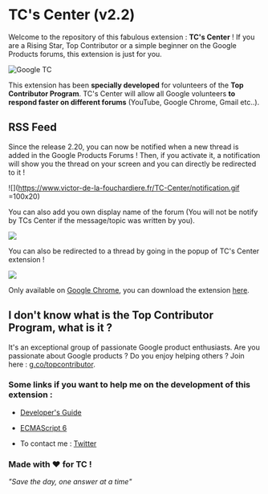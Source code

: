 # TC's Center (v2.2)

Welcome to the repository of this fabulous extension : __TC's Center__ !
If you are a Rising Star, Top Contributor or a simple beginner on the Google Products forums, this extension is just for you.

![Google TC](https://topcontributor.withgoogle.com/static/img/share.jpg)

This extension has been __specially developed__ for volunteers of the __Top Contributor Program__. TC's Center will allow all Google volunteers __to respond faster on different forums__ (YouTube, Google Chrome, Gmail etc..).

## RSS Feed

Since the release 2.20, you can now be notified when a new thread is added in the Google Products Forums ! Then, if you activate it, a notification will show you the thread on your screen and you can directly be redirected to it ! 

![](https://www.victor-de-la-fouchardiere.fr/TC-Center/notification.gif =100x20)

You can also add you own display name of the forum (You will not be notify by TCs Center if the message/topic was written by you).

![](https://www.victor-de-la-fouchardiere.fr/TC-Center/options.gif)

You can also be redirected to a thread by going in the popup of TC's Center extension !

![](https://www.victor-de-la-fouchardiere.fr/TC-Center/popup.gif)

Only available on [Google Chrome](http://www.google.fr/chrome), you can download the extension [here](https://chrome.google.com/webstore/detail/tcs-center/hanknpkmjbfhcalmipokkfplndkohgdm).

## I don't know what is the Top Contributor Program, what is it ?

It's an exceptional group of passionate Google product enthusiasts. Are you passionate about Google products ? Do you enjoy helping others ? Join here : [g.co/topcontributor](http://g.co/topcontributor).

### Some links if you want to help me on the development of this extension :

- [Developer's Guide](https://developer.chrome.com/extensions/devguide)

- [ECMAScript 6](http://es6-features.org)

- To contact me : [Twitter](https://twitter.com/VicAndTips)

### Made with ❤️ for TC !

_"Save the day, one answer at a time"_

